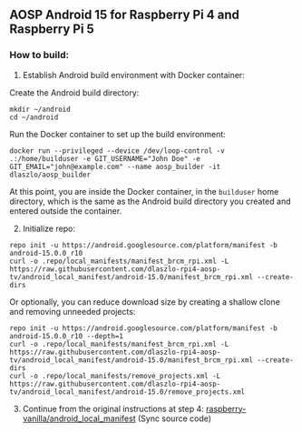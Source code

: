 ## AOSP Android 15 for Raspberry Pi 4 and Raspberry Pi 5

### How to build:

1. Establish Android build environment with Docker container:


Create the Android build directory:
```
mkdir ~/android
cd ~/android
```

Run the Docker container to set up the build environment:
```
docker run --privileged --device /dev/loop-control -v .:/home/builduser -e GIT_USERNAME="John Doe" -e GIT_EMAIL="john@example.com" --name aosp_builder -it dlaszlo/aosp_builder
```

At this point, you are inside the Docker container, in the `builduser` home directory, which is the same as the Android build directory you created and entered outside the container.

2. Initialize repo:

```
repo init -u https://android.googlesource.com/platform/manifest -b android-15.0.0_r10
curl -o .repo/local_manifests/manifest_brcm_rpi.xml -L https://raw.githubusercontent.com/dlaszlo-rpi4-aosp-tv/android_local_manifest/android-15.0/manifest_brcm_rpi.xml --create-dirs
```

Or optionally, you can reduce download size by creating a shallow clone and removing unneeded projects:

```
repo init -u https://android.googlesource.com/platform/manifest -b android-15.0.0_r10 --depth=1
curl -o .repo/local_manifests/manifest_brcm_rpi.xml -L https://raw.githubusercontent.com/dlaszlo-rpi4-aosp-tv/android_local_manifest/android-15.0/manifest_brcm_rpi.xml --create-dirs
curl -o .repo/local_manifests/remove_projects.xml -L https://raw.githubusercontent.com/dlaszlo-rpi4-aosp-tv/android_local_manifest/android-15.0/remove_projects.xml
```

3. Continue from the original instructions at step 4: [raspberry-vanilla/android_local_manifest](https://github.com/raspberry-vanilla/android_local_manifest)  (Sync source code)
